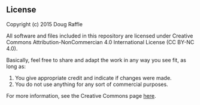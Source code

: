 ## License
Copyright (c) 2015 Doug Raffle

All software and files included in this repository are licensed under Creative Commons Attribution-NonCommercian 4.0 International License (CC BY-NC 4.0).

Basically, feel free to share and adapt the work in any way you see fit, as long as:

1. You give appropriate credit and indicate if changes were made.
2. You do not use anything for any sort of commercial purposes.

For more information, see the Creative Commons page [here](creativecommons.org/licenses/by-nc/4.0/).

